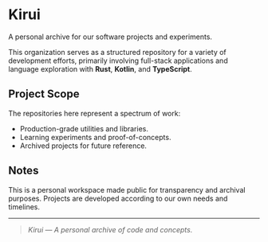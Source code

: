 # Kirui
A personal archive for our software projects and experiments.

This organization serves as a structured repository for a variety of development efforts, primarily involving full-stack applications and language exploration with **Rust**, **Kotlin**, and **TypeScript**.

## Project Scope
The repositories here represent a spectrum of work:
- Production-grade utilities and libraries.
- Learning experiments and proof-of-concepts.
- Archived projects for future reference.

## Notes
This is a personal workspace made public for transparency and archival purposes. Projects are developed according to our own needs and timelines.

---
> *Kirui — A personal archive of code and concepts.*
